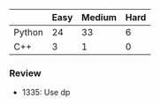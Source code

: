 |           | Easy  | Medium | Hard  |
|-----------|-------|--------|-------|
| Python    | 24    | 33     | 6     |
| C++       | 3     | 1      | 0     |


### Review
* 1335: Use dp
